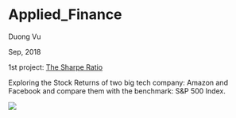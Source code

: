 # Applied_Finance
Duong Vu

Sep, 2018



1st project: [The Sharpe Ratio](The_Sharpe_Ratio/notebook.ipynb)

Exploring the Stock Returns of two big tech company: Amazon and Facebook and compare them with the benchmark: S&P 500 Index.

![](assets/stocks_prices.PNG)

